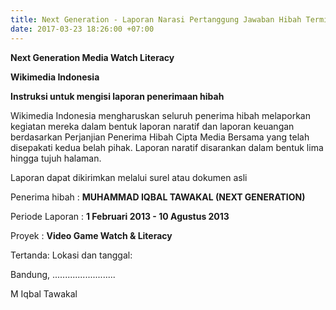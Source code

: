 ```yaml
---
title: Next Generation - Laporan Narasi Pertanggung Jawaban Hibah Termin II
date: 2017-03-23 18:26:00 +07:00
---
```


**Next Generation Media Watch Literacy**

**Wikimedia Indonesia**

**Instruksi untuk mengisi laporan penerimaan hibah**

Wikimedia Indonesia mengharuskan seluruh penerima hibah melaporkan kegiatan mereka dalam bentuk laporan naratif dan laporan keuangan berdasarkan Perjanjian Penerima Hibah Cipta Media Bersama yang telah disepakati kedua belah pihak. Laporan naratif disarankan dalam bentuk lima hingga tujuh halaman.

Laporan dapat dikirimkan melalui surel atau dokumen asli

Penerima hibah	:	**MUHAMMAD IQBAL TAWAKAL (NEXT GENERATION)**

Periode Laporan	:	**1 Februari 2013 - 10 Agustus 2013**

Proyek	:	**Video Game Watch & Literacy**

Tertanda: Lokasi dan tanggal:

Bandung, .........................


M Iqbal Tawakal